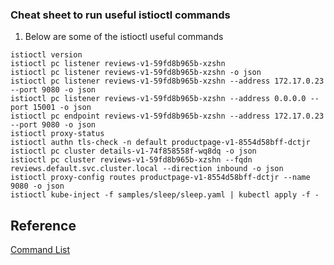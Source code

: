 ### Cheat sheet to run useful istioctl commands 
  
1. Below are some of the istioctl useful commands
```
istioctl version
istioctl pc listener reviews-v1-59fd8b965b-xzshn 
istioctl pc listener reviews-v1-59fd8b965b-xzshn -o json
istioctl pc listener reviews-v1-59fd8b965b-xzshn --address 172.17.0.23 --port 9080 -o json
istioctl pc listener reviews-v1-59fd8b965b-xzshn --address 0.0.0.0 --port 15001 -o json
istioctl pc endpoint reviews-v1-59fd8b965b-xzshn --address 172.17.0.23 --port 9080 -o json
istioctl proxy-status
istioctl authn tls-check -n default productpage-v1-8554d58bff-dctjr
istioctl pc cluster details-v1-74f858558f-wq8dq -o json
istioctl pc cluster reviews-v1-59fd8b965b-xzshn --fqdn reviews.default.svc.cluster.local --direction inbound -o json
istioctl proxy-config routes productpage-v1-8554d58bff-dctjr --name 9080 -o json
istioctl kube-inject -f samples/sleep/sleep.yaml | kubectl apply -f -
```

## Reference
[Command List](https://istio.io)
